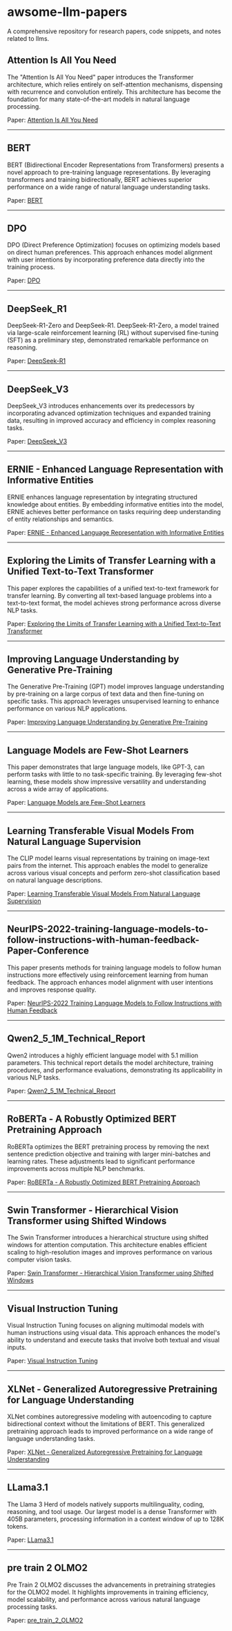 # awsome-llm-papers
A comprehensive repository for research papers, code snippets, and notes related to llms.
## Attention Is All You Need

The "Attention Is All You Need" paper introduces the Transformer architecture, which relies entirely on self-attention mechanisms, dispensing with recurrence and convolution entirely. This architecture has become the foundation for many state-of-the-art models in natural language processing.

Paper: [Attention Is All You Need](./papers/Attention_Is_All_You_Need.pdf)

---

## BERT

BERT (Bidirectional Encoder Representations from Transformers) presents a novel approach to pre-training language representations. By leveraging transformers and training bidirectionally, BERT achieves superior performance on a wide range of natural language understanding tasks.

Paper: [BERT](./papers/BERT.pdf)

---

## DPO

DPO (Direct Preference Optimization) focuses on optimizing models based on direct human preferences. This approach enhances model alignment with user intentions by incorporating preference data directly into the training process.

Paper: [DPO](./papers/DPO.pdf)

---

## DeepSeek_R1

DeepSeek-R1-Zero and DeepSeek-R1. DeepSeek-R1-Zero, a model trained via large-scale reinforcement learning (RL) without supervised fine-tuning (SFT) as a preliminary step, demonstrated remarkable performance on reasoning.

Paper: [DeepSeek-R1](./papers/DeepSeek_R1.pdf)

---

## DeepSeek_V3

DeepSeek_V3 introduces enhancements over its predecessors by incorporating advanced optimization techniques and expanded training data, resulting in improved accuracy and efficiency in complex reasoning tasks.

Paper: [DeepSeek_V3](./papers/DeepSeek_V3.pdf)

---

## ERNIE - Enhanced Language Representation with Informative Entities

ERNIE enhances language representation by integrating structured knowledge about entities. By embedding informative entities into the model, ERNIE achieves better performance on tasks requiring deep understanding of entity relationships and semantics.

Paper: [ERNIE - Enhanced Language Representation with Informative Entities](./papers/ERNIE_Enhanced_Language_Representation_with_Informative_Entities.pdf)

---

## Exploring the Limits of Transfer Learning with a Unified Text-to-Text Transformer

This paper explores the capabilities of a unified text-to-text framework for transfer learning. By converting all text-based language problems into a text-to-text format, the model achieves strong performance across diverse NLP tasks.

Paper: [Exploring the Limits of Transfer Learning with a Unified Text-to-Text Transformer](./papers/Exploring_the_Limits_of_Transfer_Learning_with_a_Unified_Text-to-Text_Transformer.pdf)

---

## Improving Language Understanding by Generative Pre-Training

The Generative Pre-Training (GPT) model improves language understanding by pre-training on a large corpus of text data and then fine-tuning on specific tasks. This approach leverages unsupervised learning to enhance performance on various NLP applications.

Paper: [Improving Language Understanding by Generative Pre-Training](./papers/Improving_Language_Understanding_by_Generative_Pre-Training.pdf)

---

## Language Models are Few-Shot Learners

This paper demonstrates that large language models, like GPT-3, can perform tasks with little to no task-specific training. By leveraging few-shot learning, these models show impressive versatility and understanding across a wide array of applications.

Paper: [Language Models are Few-Shot Learners](./papers/Language_Models_are_Few-Shot_Learners.pdf)

---

## Learning Transferable Visual Models From Natural Language Supervision

The CLIP model learns visual representations by training on image-text pairs from the internet. This approach enables the model to generalize across various visual concepts and perform zero-shot classification based on natural language descriptions.

Paper: [Learning Transferable Visual Models From Natural Language Supervision](./papers/Learning_Transferable_Visual_Models_From_Natural_Language_Supervision.pdf)

---

## NeurIPS-2022-training-language-models-to-follow-instructions-with-human-feedback-Paper-Conference

This paper presents methods for training language models to follow human instructions more effectively using reinforcement learning from human feedback. The approach enhances model alignment with user intentions and improves response quality.

Paper: [NeurIPS-2022 Training Language Models to Follow Instructions with Human Feedback](./papers/NeurIPS-2022-training-language-models-to-follow-instructions-with-human-feedback-Paper-Conference.pdf)

---

## Qwen2_5_1M_Technical_Report

Qwen2 introduces a highly efficient language model with 5.1 million parameters. This technical report details the model architecture, training procedures, and performance evaluations, demonstrating its applicability in various NLP tasks.

Paper: [Qwen2_5_1M_Technical_Report](./papers/Qwen2_5_1M_Technical_Report.pdf)

---

## RoBERTa - A Robustly Optimized BERT Pretraining Approach

RoBERTa optimizes the BERT pretraining process by removing the next sentence prediction objective and training with larger mini-batches and learning rates. These adjustments lead to significant performance improvements across multiple NLP benchmarks.

Paper: [RoBERTa - A Robustly Optimized BERT Pretraining Approach](./papers/RoBERTa_A_Robustly_Optimized_BERT_Pretraining_Approach.pdf)

---

## Swin Transformer - Hierarchical Vision Transformer using Shifted Windows

The Swin Transformer introduces a hierarchical structure using shifted windows for attention computation. This architecture enables efficient scaling to high-resolution images and improves performance on various computer vision tasks.

Paper: [Swin Transformer - Hierarchical Vision Transformer using Shifted Windows](./papers/Swin_Transformer_Hierarchical_Vision_Transformer_using_Shifted_Windows.pdf)

---

## Visual Instruction Tuning

Visual Instruction Tuning focuses on aligning multimodal models with human instructions using visual data. This approach enhances the model's ability to understand and execute tasks that involve both textual and visual inputs.

Paper: [Visual Instruction Tuning](./papers/Visual_Instruction_Tuning.pdf)

---

## XLNet - Generalized Autoregressive Pretraining for Language Understanding

XLNet combines autoregressive modeling with autoencoding to capture bidirectional context without the limitations of BERT. This generalized pretraining approach leads to improved performance on a wide range of language understanding tasks.

Paper: [XLNet - Generalized Autoregressive Pretraining for Language Understanding](./papers/XLNet_Generalized_Autoregressive_Pretraining_for_Language_Understanding.pdf)

---

## LLama3.1

The Llama 3 Herd of models natively supports multilinguality, coding, reasoning, and tool usage. Our largest model is a dense Transformer with 405B parameters, processing information in a context window of up to 128K tokens.

Paper: [LLama3.1](./papers/llama3.1.pdf)

---

## pre train 2 OLMO2

Pre Train 2 OLMO2 discusses the advancements in pretraining strategies for the OLMO2 model. It highlights improvements in training efficiency, model scalability, and performance across various natural language processing tasks.

Paper: [pre_train_2_OLMO2](./papers/pre_train_2_OLMO2.pdf)
